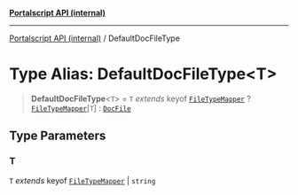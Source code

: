 [**Portalscript API (internal)**](../README.md)

***

[Portalscript API (internal)](../globals.md) / DefaultDocFileType

# Type Alias: DefaultDocFileType\<T\>

> **DefaultDocFileType**\<`T`\> = `T` *extends* keyof [`FileTypeMapper`](../interfaces/FileTypeMapper.md) ? [`FileTypeMapper`](../interfaces/FileTypeMapper.md)\[`T`\] : [`DocFile`](../interfaces/DocFile.md)

## Type Parameters

### T

`T` *extends* keyof [`FileTypeMapper`](../interfaces/FileTypeMapper.md) \| `string`
